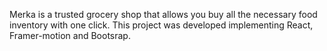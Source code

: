 Merka is a trusted grocery shop that allows you buy all the necessary food inventory with one click. This project was developed implementing React, Framer-motion and Bootsrap.
